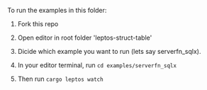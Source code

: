 To run the examples in this folder:

1. Fork this repo

2. Open editor in root folder 'leptos-struct-table'

3. Dicide which example you want to run (lets say serverfn_sqlx).

4. In your editor terminal, run `cd examples/serverfn_sqlx`

5. Then run `cargo leptos watch`